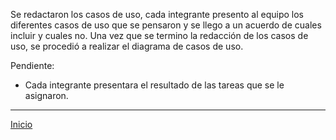 Se redactaron los casos de uso, cada integrante presento al equipo los diferentes casos de uso que se pensaron y se llego a un acuerdo de cuales incluir y cuales no. Una vez que se termino la redacción de los casos de uso, se procedió a realizar el diagrama de casos de uso. 

Pendiente: 
- Cada integrante presentara el resultado de las tareas que se le asignaron.
***
[Inicio](https://github.com/Audny738/POO_Project "Inicio")